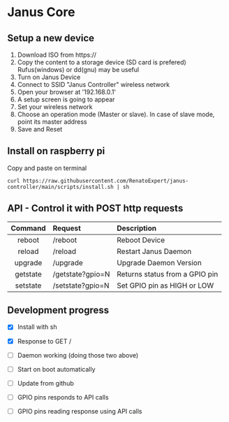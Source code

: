 # Janus Core
## Setup a new device
1.	Download ISO from https://
2.	Copy the content to a storage device (SD card is prefered)
	Rufus(windows) or dd(gnu) may be useful
3.	Turn on Janus Device
4.	Connect to SSID "Janus Controller" wireless network
5.	Open your browser at '192.168.0.1'
6.	A setup screen is going to appear
7.	Set your wireless network
8.	Choose an operation mode (Master or slave).
	In case of slave mode, point its master address
9.	Save and Reset

## Install on raspberry pi
Copy and paste on terminal
```
curl https://raw.githubusercontent.com/RenatoExpert/janus-controller/main/scripts/install.sh | sh
```

## API - Control it with POST http requests
Command		|Request		| Description
:--------:	|:-----------		| :----------
reboot		| /reboot		| Reboot Device
reload		| /reload		| Restart Janus Daemon
upgrade		| /upgrade		| Upgrade Daemon Version
getstate	| /getstate?gpio=N	| Returns status from a GPIO pin
setstate	| /setstate?gpio=N	| Set GPIO pin as HIGH or LOW

## Development progress
- [x] Install with sh
- [x] Response to GET /
- [ ] Daemon working (doing those two above)
- [ ] Start on boot automatically
- [ ] Update from github
- [ ] GPIO pins responds to API calls
- [ ] GPIO pins reading response using API calls

